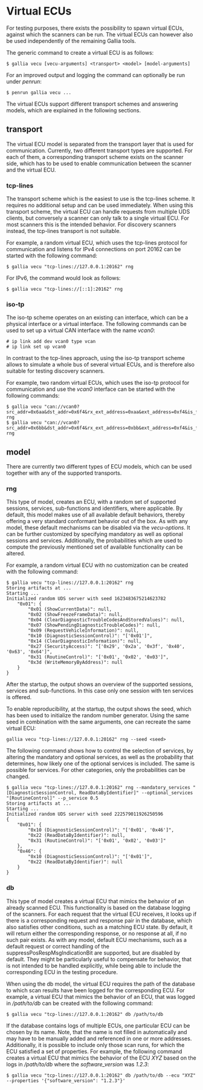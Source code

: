 <!--
SPDX-FileCopyrightText: AISEC Pentesting Team

SPDX-License-Identifier: CC0-1.0
-->

# Virtual ECUs

For testing purposes, there exists the possibility to spawn virtual ECUs, against which the scanners can be run.
The virtual ECUs can however also be used independently of the remaining Gallia tools.

The generic command to create a virtual ECU is as follows:

```shell-session
$ gallia vecu [vecu-arguments] <transport> <model> [model-arguments]
```

For an improved output and logging the command can optionally be run under *penrun*:

```shell-session
$ penrun gallia vecu ...
```

The virtual ECUs support different transport schemes and answering models, 
which are explained in the following sections.

## transport

The virtual ECU model is separated from the transport layer that is used for communication.
Currently, two different transport types are supported.
For each of them, a corresponding transport scheme exists on the scanner side, 
which has to be used to enable communication between the scanner and the virtual ECU.

### tcp-lines

The transport scheme which is the easiest to use is the tcp-lines scheme.
It requires no additional setup and can be used immediately.
When using this transport scheme, the virtual ECU can handle requests from multiple UDS clients, 
but conversely a scanner can only talk to a single virtual ECU.
For most scanners this is the intended behavior.
For discovery scanners instead, the tcp-lines transport is not suitable.

For example, a random virtual ECU, which uses the tcp-lines protocol for communication 
and listens for IPv4 connections on port 20162 can be started with the following command:

```shell-session
$ gallia vecu "tcp-lines://127.0.0.1:20162" rng
```

For IPv6, the command would look as follows:

```shell-session
$ gallia vecu "tcp-lines://[::1]:20162" rng
```

### iso-tp

The iso-tp scheme operates on an existing can interface, which can be a physical interface or a virtual interface.
The following commands can be used to set up a virtual CAN interface with the name *vcan0*:

```shell-session
# ip link add dev vcan0 type vcan
# ip link set up vcan0
```

In contrast to the tcp-lines approach, 
using the iso-tp transport scheme allows to simulate a whole bus of several virtual ECUs, 
and is therefore also suitable for testing discovery scanners.

For example, two random virtual ECUs, which uses the iso-tp protocol for communication 
and use the *vcan0* interface can be started with the following commands:

```shell-session
$ gallia vecu "can://vcan0?src_addr=0x6aa&dst_addr=0x6f4&rx_ext_address=0xaa&ext_address=0xf4&is_fd=false" rng
$ gallia vecu "can://vcan0?src_addr=0x6bb&dst_addr=0x6f4&rx_ext_address=0xbb&ext_address=0xf4&is_fd=false" rng
```

## model

There are currently two different types of ECU models, which can be used together with any of the supported transports.

### rng

This type of model, creates an ECU, with a random set of supported sessions, services, sub-functions and identifiers, 
where applicable.
By default, this model makes use of all available default behaviors, 
thereby offering a very standard conformant behavior out of the box.
As with any model, these default mechanisms can be disabled via the *vecu-options*.
It can be further customized by specifying mandatory as well as optional sessions and services.
Additionally, the probabilities which are used to compute the previously mentioned set of available 
functionality can be altered.

For example, a random virtual ECU with no customization can be created with the following command:

```shell-session
$ gallia vecu "tcp-lines://127.0.0.1:20162" rng
Storing artifacts at ...
Starting ...
Initialized random UDS server with seed 1623483675214623782
    "0x01": {
        "0x01 (ShowCurrentData)": null,
        "0x02 (ShowFreezeFrameData)": null,
        "0x04 (ClearDiagnosticTroubleCodesAndStoredValues)": null,
        "0x07 (ShowPendingDiagnosticTroubleCodes)": null,
        "0x09 (RequestVehicleInformation)": null,
        "0x10 (DiagnosticSessionControl)": "['0x01']",
        "0x14 (ClearDiagnosticInformation)": null,
        "0x27 (SecurityAccess)": "['0x29', '0x2a', '0x3f', '0x40', '0x63', '0x64']",
        "0x31 (RoutineControl)": "['0x01', '0x02', '0x03']",
        "0x3d (WriteMemoryByAddress)": null
    }
}
```

After the startup, the output shows an overview of the supported sessions, services and sub-functions.
In this case only one session with ten services is offered.

To enable reproducibility, at the startup, the output shows the seed, which has been used to initialize the random 
number generator.
Using the same seed in combination with the same arguments, one can recreate the same virtual ECU:

```shell-session
gallia vecu "tcp-lines://127.0.0.1:20162" rng --seed <seed>
```

The following command shows how to control the selection of services, by altering the mandatory and optional services, 
as well as the probability that determines, how likely one of the optional services is included. 
The same is possible for services.
For other categories, only the probabilities can be changed.

```shell-session
$ gallia vecu "tcp-lines://127.0.0.1:20162" rng --mandatory_services "[DiagnosticSessionControl, ReadDataByIdentifier]" --optional_services "[RoutineControl]" --p_service 0.5
Storing artifacts at ...
Starting ...
Initialized random UDS server with seed 222579011926250596
{
    "0x01": {
        "0x10 (DiagnosticSessionControl)": "['0x01', '0x46']",
        "0x22 (ReadDataByIdentifier)": null,
        "0x31 (RoutineControl)": "['0x01', '0x02', '0x03']"
    },
    "0x46": {
        "0x10 (DiagnosticSessionControl)": "['0x01']",
        "0x22 (ReadDataByIdentifier)": null
    }
}
```

### db

This type of model creates a virtual ECU that mimics the behavior of an already scanned ECU.
This functionality is based on the database logging of the scanners.
For each request that the virtual ECU receives, it looks up if there is a corresponding request and response pair in 
the database, which also satisfies other conditions, such as a matching ECU state.
By default, it will return either the corresponding response, or no response at all, if no such pair exists.
As with any model, default ECU mechanisms, such as a default request or correct handling of the 
suppressPosRespMsgIndicationBit are supported, but are disabled by default.
They might be particularly useful to compensate for behavior, that is not intended to be handled explicitly, 
while being able to include the corresponding ECU in the testing procedure.

When using the db model, the virtual ECU requires the path of the database to which scan results have been 
logged for the corresponding ECU.
For example, a virtual ECU that mimics the behavior of an ECU, 
that was logged in */path/to/db* can be created with the following command:

```shell-session
$ gallia vecu "tcp-lines://127.0.0.1:20162" db /path/to/db
```

If the database contains logs of multiple ECUs, one particular ECU can be chosen by its name.
Note, that the name is not filled in automatically 
and may have to be manually added and referenced in one or more addresses.
Additionally, it is possible to include only those scan runs, for which the ECU satisfied a set of properties.
For example, the following command creates a virtual ECU that mimics the behavior of the ECU *XYZ* based on the logs 
in */path/to/db* where the *software_version* was *1.2.3*:

```shell-session
$ gallia vecu "tcp-lines://127.0.0.1:20162" db /path/to/db --ecu "XYZ" --properties '{"software_version": "1.2.3"}'
```
